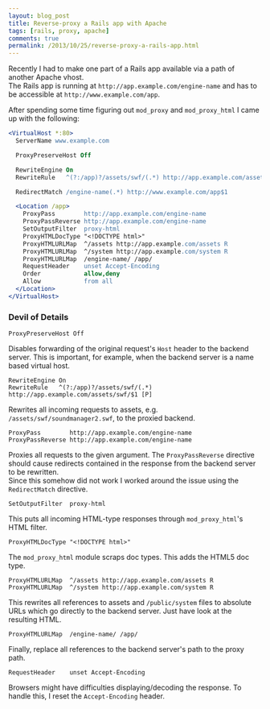 ```yaml
---
layout: blog_post
title: Reverse-proxy a Rails app with Apache
tags: [rails, proxy, apache]
comments: true
permalink: /2013/10/25/reverse-proxy-a-rails-app.html
---
```


Recently I had to make one part of a Rails app available via a path of another Apache vhost.  
The Rails app is running at `http://app.example.com/engine-name` and has to be accessible at `http://www.example.com/app`.

After spending some time figuring out `mod_proxy` and `mod_proxy_html` I came up with the following:

```apache
<VirtualHost *:80>
  ServerName www.example.com

  ProxyPreserveHost Off

  RewriteEngine On
  RewriteRule   ^(?:/app)?/assets/swf/(.*) http://app.example.com/assets/swf/$1 [P]

  RedirectMatch /engine-name(.*) http://www.example.com/app$1

  <Location /app>
    ProxyPass        http://app.example.com/engine-name
    ProxyPassReverse http://app.example.com/engine-name
    SetOutputFilter  proxy-html
    ProxyHTMLDocType "<!DOCTYPE html>"
    ProxyHTMLURLMap  ^/assets http://app.example.com/assets R
    ProxyHTMLURLMap  ^/system http://app.example.com/system R
    ProxyHTMLURLMap  /engine-name/ /app/
    RequestHeader    unset Accept-Encoding
    Order            allow,deny
    Allow            from all
  </Location>
</VirtualHost>
```

### Devil of Details

    ProxyPreserveHost Off

Disables forwarding of the original request's `Host` header to the backend server. This is important, for example, when the backend server is a name based virtual host.


    RewriteEngine On
    RewriteRule   ^(?:/app)?/assets/swf/(.*) http://app.example.com/assets/swf/$1 [P]

Rewrites all incoming requests to assets, e.g. `/assets/swf/soundmanager2.swf`, to the proxied backend.


    ProxyPass        http://app.example.com/engine-name
    ProxyPassReverse http://app.example.com/engine-name

Proxies all requests to the given argument. The `ProxyPassReverse` directive should cause redirects contained in the response from the backend server to be rewritten.  
Since this somehow did not work I worked around the issue using the `RedirectMatch` directive.


    SetOutputFilter  proxy-html

This puts all incoming HTML-type responses through `mod_proxy_html`'s HTML filter.


    ProxyHTMLDocType "<!DOCTYPE html>"

The `mod_proxy_html` module scraps doc types. This adds the HTML5 doc type.


    ProxyHTMLURLMap  ^/assets http://app.example.com/assets R
    ProxyHTMLURLMap  ^/system http://app.example.com/system R

This rewrites all references to assets and `/public/system` files to absolute URLs which go directly to the backend server. Just have look at the resulting HTML.


    ProxyHTMLURLMap  /engine-name/ /app/

Finally, replace all references to the backend server's path to the proxy path.


    RequestHeader    unset Accept-Encoding

Browsers might have difficulties displaying/decoding the response. To handle this, I reset the `Accept-Encoding` header.

